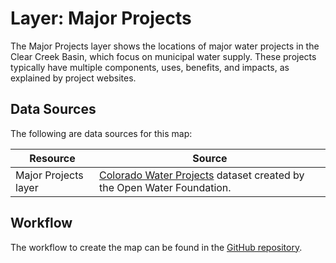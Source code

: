 # Layer: Major Projects #

The Major Projects layer shows the locations of major water projects in the Clear Creek Basin,
which focus on municipal water supply.
These projects typically have multiple components, uses, benefits, and impacts, as explained by project websites.

## Data Sources

The following are data sources for this map:

| **Resource** | **Source** |
| -- | -- |
| Major Projects layer | [Colorado Water Projects](https://data.openwaterfoundation.org/state/co/owf/water-projects/) dataset created by the Open Water Foundation. |

## Workflow

The workflow to create the map can be found in the [GitHub repository](https://github.com/OpenWaterFoundation/owf-infomapper-co-clear/tree/master/workflow/FuturePlanning/Municipal-MajorProjects).
